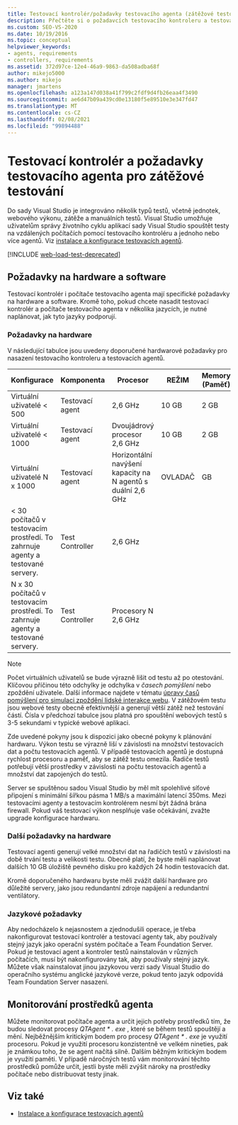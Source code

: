 ```yaml
---
title: Testovací kontrolér/požadavky testovacího agenta (zátěžové testování)
description: Přečtěte si o požadavcích testovacího kontroleru a testovacího agenta pro zátěžové testování. Visual Studio podporuje několik typů testů.
ms.custom: SEO-VS-2020
ms.date: 10/19/2016
ms.topic: conceptual
helpviewer_keywords:
- agents, requirements
- controllers, requirements
ms.assetid: 372d97ce-12e4-46a9-9863-da508adba68f
author: mikejo5000
ms.author: mikejo
manager: jmartens
ms.openlocfilehash: a123a147d038a41f799c2fdf9d4fb26eaa4f3490
ms.sourcegitcommit: ae6d47b09a439cd0e13180f5e89510e3e347fd47
ms.translationtype: MT
ms.contentlocale: cs-CZ
ms.lasthandoff: 02/08/2021
ms.locfileid: "99894488"
---
```

# <a name="test-controller-and-test-agent-requirements-for-load-testing"></a>Testovací kontrolér a požadavky testovacího agenta pro zátěžové testování

Do sady Visual Studio je integrováno několik typů testů, včetně jednotek, webového výkonu, zátěže a manuálních testů. Visual Studio umožňuje uživatelům správy životního cyklu aplikací sady Visual Studio spouštět testy na vzdálených počítačích pomocí testovacího kontroléru a jednoho nebo více agentů. Viz [instalace a konfigurace testovacích agentů](../test/lab-management/install-configure-test-agents.md).

[!INCLUDE [web-load-test-deprecated](includes/web-load-test-deprecated.md)]

## <a name="hardware-and-software-requirements"></a>Požadavky na hardware a software

Testovací kontrolér i počítače testovacího agenta mají specifické požadavky na hardware a software. Kromě toho, pokud chcete nasadit testovací kontrolér a počítače testovacího agenta v několika jazycích, je nutné naplánovat, jak tyto jazyky podporují.

### <a name="hardware-requirements"></a>Požadavky na hardware

V následující tabulce jsou uvedeny doporučené hardwarové požadavky pro nasazení testovacího kontroleru a testovacích agentů.

|**Konfigurace**|**Komponenta**|**Procesor**|**REŽIM**|**Memory (Paměť)**|
|-|-------------------|-|------------|-|
|Virtuální uživatelé < 500|Testovací agent|2,6 GHz|10 GB|2 GB|
|Virtuální uživatelé < 1000|Testovací agent|Dvoujádrový procesor 2,6 GHz|10 GB|2 GB|
|Virtuální uživatelé N x 1000|Testovací agent|Horizontální navýšení kapacity na N agentů s duální 2,6 GHz|OVLADAČ|GB|
|\< 30 počítačů v testovacím prostředí. To zahrnuje agenty a testované servery.|Test Controller|2,6 GHz|||
|N x 30 počítačů v testovacím prostředí. To zahrnuje agenty a testované servery.|Test Controller|Procesory N 2,6 GHz|||

> [!NOTE]
> Počet virtuálních uživatelů se bude výrazně lišit od testu až po otestování. Klíčovou příčinou této odchylky je odchylka v *časech pomýšlení* nebo zpoždění uživatele. Další informace najdete v tématu [úpravy časů pomýšlení pro simulaci zpoždění lidské interakce webu](../test/edit-think-times-in-load-test-scenarios.md). V zátěžovém testu jsou webové testy obecně efektivnější a generují větší zátěž než testování částí. Čísla v předchozí tabulce jsou platná pro spouštění webových testů s 3-5 sekundami v typické webové aplikaci.

Zde uvedené pokyny jsou k dispozici jako obecné pokyny k plánování hardwaru. Výkon testu se výrazně liší v závislosti na množství testovacích dat a počtu testovacích agentů. V případě testovacích agentů je dostupná rychlost procesoru a paměť, aby se zátěž testu omezila. Řadiče testů potřebují větší prostředky v závislosti na počtu testovacích agentů a množství dat zapojených do testů.

Server se spuštěnou sadou Visual Studio by měl mít spolehlivé síťové připojení s minimální šířkou pásma 1 MB/s a maximální latencí 350ms. Mezi testovacími agenty a testovacím kontrolérem nesmí být žádná brána firewall. Pokud váš testovací výkon nesplňuje vaše očekávání, zvažte upgrade konfigurace hardwaru.

### <a name="additional-hardware-considerations"></a>Další požadavky na hardware

Testovací agenti generují velké množství dat na řadičích testů v závislosti na době trvání testu a velikosti testu. Obecně platí, že byste měli naplánovat dalších 10 GB úložiště pevného disku pro každých 24 hodin testovacích dat.

Kromě doporučeného hardwaru byste měli zvážit další hardware pro důležité servery, jako jsou redundantní zdroje napájení a redundantní ventilátory.

### <a name="language-requirements"></a>Jazykové požadavky

Aby nedocházelo k nejasnostem a zjednodušili operace, je třeba nakonfigurovat testovací kontrolér a testovací agenty tak, aby používaly stejný jazyk jako operační systém počítače a Team Foundation Server. Pokud je testovací agent a kontroler testů nainstalován v různých počítačích, musí být nakonfigurovány tak, aby používaly stejný jazyk. Můžete však nainstalovat jinou jazykovou verzi sady Visual Studio do operačního systému anglické jazykové verze, pokud tento jazyk odpovídá Team Foundation Server nasazení.

## <a name="monitor-agent-resources"></a>Monitorování prostředků agenta

Můžete monitorovat počítače agenta a určit jejich potřeby prostředků tím, že budou sledovat procesy *QTAgent \* . exe* , které se během testů spouštějí a mění. Nejběžnějším kritickým bodem pro procesy *QTAgent \* . exe* je využití procesoru. Pokud je využití procesoru konzistentně ve velkém nineties, pak je známkou toho, že se agent načítá silně. Dalším běžným kritickým bodem je využití paměti. V případě náročných testů vám monitorování těchto prostředků pomůže určit, jestli byste měli zvýšit nároky na prostředky počítače nebo distribuovat testy jinak.

## <a name="see-also"></a>Viz také

- [Instalace a konfigurace testovacích agentů](../test/lab-management/install-configure-test-agents.md)
